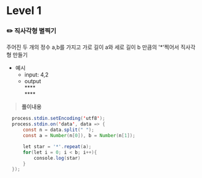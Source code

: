 # Level 1

### ✏️ 직사각형 별찍기
주어진 두 개의 정수 a,b를 가지고 가로 길이 a와 세로 길이 b 만큼의 '\*'찍어서 직사각형 만들기

- 예시
  - input: 4,2
  - output <br/>
    \*\*\*\* <br/> 
    \*\*\*\*
    

> **풀이내용**
```java
  process.stdin.setEncoding('utf8');
  process.stdin.on('data', data => {
      const n = data.split(" ");
      const a = Number(n[0]), b = Number(n[1]);

      let star = '*'.repeat(a);
      for(let i = 0; i < b; i++){
          console.log(star)
      }
  });

```
